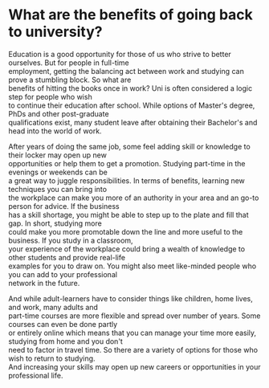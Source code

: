 # What are the benefits of going back to university?

Education is a good opportunity for those of us who strive to better ourselves. But for people in full-time  
employment, getting the balancing act between work and studying can prove a stumbling block. So what are  
benefits of hitting the books once in work? Uni is often considered a logic step for people who wish  
to continue their education after school. While options of Master's degree, PhDs and other post-graduate  
qualifications exist, many student leave after obtaining their Bachelor's and head into the world of work.  

After years of doing the same job, some feel adding skill or knowledge to their locker may open up new  
opportunities or help them to get a promotion.  Studying part-time in the evenings or weekends can be  
a great way to juggle responsibilities. In terms of benefits, learning new techniques you can bring into  
the workplace can make you more of an authority in your area and an go-to person for advice. If the business  
has a skill shortage, you might be able to step up to the plate and fill that gap. In short, studying more  
could make you more promotable down the line and more useful to the business. If you study in a classroom,  
your experience of the workplace could bring a wealth of knowledge to other students and provide real-life  
examples for you to draw on. You might also meet like-minded people who you can add to your professional  
network in the future.  

And while adult-learners have to consider things like children, home lives, and work, many adults and  
part-time courses are more flexible and spread over number of years. Some courses can even be done partly  
or entirely online which means that you can manage your time more easily, studying from home and you don't  
need to factor in travel time. So there are a variety of options for those who wish to return to studying.  
And increasing your skills may open up new careers or opportunities in your professional life.  
